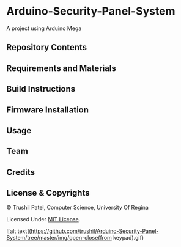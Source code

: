 # Arduino-Security-Panel-System
A project using Arduino Mega

## Repository Contents

## Requirements and Materials


## Build Instructions

## Firmware Installation

## Usage

## Team

## Credits

## License & Copyrights

© Trushil Patel, Computer Science, University Of Regina

Licensed Under [MIT License](LICENSE).


![alt text](https://github.com/trushil/Arduino-Security-Panel-System/tree/master/img/open-close(from keypad).gif)





